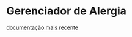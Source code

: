 # Gerenciador de Alergia

[documentação mais recente](https://docs.google.com/document/d/1IpwANt7z4zJGB_Cy-5JuVVWuA9vVilV6/edit?usp=drivesdk&ouid=109512713088471287891&rtpof=true&sd=true)
